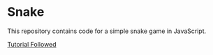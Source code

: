# Snake
This repository contains code for a simple snake game in JavaScript.

[Tutorial Followed](https://www.competa.com/blog/how-to-build-a-snake-game-using-javascript-and-html5-canvas/)
